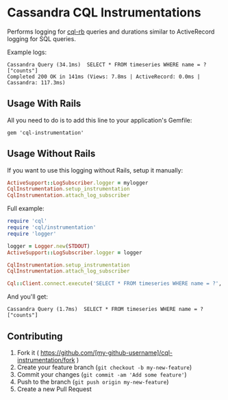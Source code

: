 # Cassandra CQL Instrumentations

Performs logging for [cql-rb](https://github.com/iconara/cql-rb) queries and durations similar to ActiveRecord logging for SQL queries.

Example logs:

```
Cassandra Query (34.1ms)  SELECT * FROM timeseries WHERE name = ?  ["counts"]
Completed 200 OK in 141ms (Views: 7.8ms | ActiveRecord: 0.0ms | Cassandra: 117.3ms)
```

## Usage With Rails

All you need to do is to add this line to your application's Gemfile:

```
gem 'cql-instrumentation'
```

## Usage Without Rails

If you want to use this logging without Rails, setup it manually:

```ruby
ActiveSupport::LogSubscriber.logger = mylogger
CqlInstrumentation.setup_instrumentation
CqlInstrumentation.attach_log_subscriber
```

Full example:

```ruby
require 'cql'
require 'cql/instrumentation'
require 'logger'

logger = Logger.new(STDOUT)
ActiveSupport::LogSubscriber.logger = logger

CqlInstrumentation.setup_instrumentation
CqlInstrumentation.attach_log_subscriber

Cql::Client.connect.execute('SELECT * FROM timeseries WHERE name = ?', 'counts')
```

And you'll get:

```
Cassandra Query (1.7ms)  SELECT * FROM timeseries WHERE name = ?  ["counts"]
```

## Contributing

1. Fork it ( https://github.com/[my-github-username]/cql-instrumentation/fork )
2. Create your feature branch (`git checkout -b my-new-feature`)
3. Commit your changes (`git commit -am 'Add some feature'`)
4. Push to the branch (`git push origin my-new-feature`)
5. Create a new Pull Request

